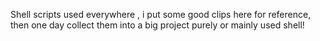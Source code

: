 
Shell scripts used everywhere , i put some good clips here for reference, then one day collect them into a big project
purely or mainly used shell!
